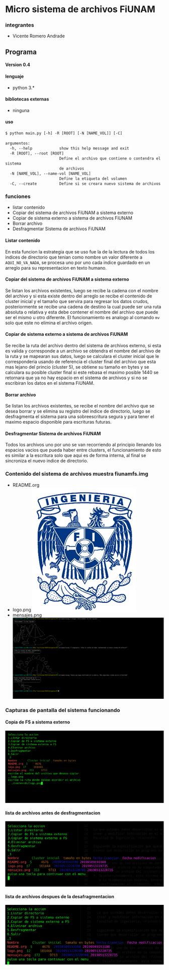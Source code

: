 # Micro sistema de archivos FiUNAM
### integrantes
* Vicente Romero Andrade

## Programa
#### Version 0.4
#### lenguaje 
- python 3.*
#### bibliotecas externas
- ninguna

#### uso

```
$ python main.py [-h] -R [ROOT] [-N [NAME_VOL]] [-C]

argumentos:
  -h, --help            show this help message and exit
  -R [ROOT], --root [ROOT]
                        Define el archivo que contiene o contendra el sistema
                        de archivos
  -N [NAME_VOL], --name-vol [NAME_VOL]
                        Define la etiqueta del volumen
  -C, --create          Define si se creara nuevo sistema de archivos

```

### funciones
* listar contenido
* Copiar del sistema de archivos FiUNAM a sistema externo
* Copiar de sistema externo a sistema de archivos FiUNAM
* Borrar archivo
* Desfragmentar Sistema de archivos FiUNAM

#### Listar contenido
En esta funcion la estrategia que se uso fue la de la lectura
de todos los indices de directorio que tenian como nombre un valor
diferente a ```AQUI_NO_VA_NADA```, se procesa uno por uno cada indice
guardado en un arreglo para su representacion en texto humano.
#### Copiar del sistema de archivos FiUNAM a sistema externo
Se listan los archivos existentes, luego se recibe la cadena con el nombre del archivo y si esta existe dentro del arreglo se recibe el
contenido de cluster inicial y el tamaño que servira para regresar los 
datos crudos, posteriormente se recibe una cadena de destino la cual
puede ser una ruta absoluta o relativa y esta debe contener el nombre
del archivo que puede ser el mismo u otro diferente. El funcionamiento es
analogo al comando ```mv``` solo que este no elimina el archivo origen.
#### Copiar de sistema externo a sistema de archivos FiUNAM
Se recibe la ruta del archivo dentro del sistema de archivos externo,
si esta es valida y corresponde a un archivo se obtendra el nombre del archivo de la ruta
y se mapearan sus datos, luego se calculara el cluster inicial que le corresponderia usando de referencia el cluster final del archivo que esta
mas lejano del princio (cluster 5), se obtiene su tamaño en bytes y se calculara su posible cluster final si este rebasa el maximo posible 1440
se retornara que ya no hay espacio en el sistema de archivos y si no se 
escribiran los datos en el sistema FiUNAM.
#### Borrar archivo
Se listan los archivos existentes, se recibe el nombre del archivo que se 
desea borrar y se elimina su registro del indice de directorio, luego 
se desfragmenta el sistema para una sobreescritura segura y para tener
el maximo espacio disponible para escrituras futuras.
#### Desfragmentar Sistema de archivos FiUNAM
Todos los archivos uno por uno se van recorriendo al principio llenando
los espacios vacios que pueda haber entre clusters, el funcionamiento de 
esto es similar a la escritura solo que aqui es de forma interna, al final
se sincroniza el nuevo indice de directorio.

### Contenido del sistema de archivos muestra fiunamfs.img

- README.org
- logo.png
![contenido2](./contenido/logo.png)
- mensajes.png
![contenido3](./contenido/mensajes.png)

### Capturas de pantalla del sistema funcionando

#### Copia de FS a sistema externo
![caputra1](./capturas/captura_1.png)
#### lista de archivos antes de desfragmentacion
![caputra2](./capturas/captura_2.png)
#### lista de archivos despues de la desafragmentacion
![caputra3](./capturas/captura_3.png)
